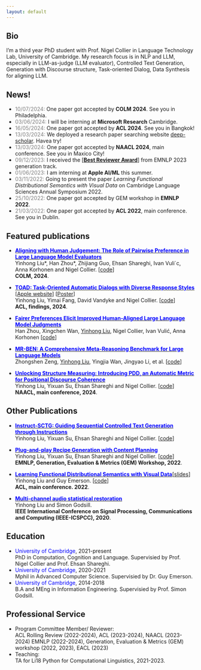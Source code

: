 ```yaml
---
layout: default
---
```


## Bio
I’m a third year PhD student with Prof. Nigel Collier in Language Technology Lab, University of Cambridge. My research focus is in NLP and LLM, especially in LLM-as-judge (LLM evaluator), Controlled Text Generation, Generation with Discourse structure, Task-oriented Dialog, Data Synthesis for aligning LLM.

<!-- ## <span style="color:red">News!</span> -->
## News!
* <span style="color:grey">10/07/2024:</span> One paper got accepted by **COLM 2024**. See you in Philadelphia. 
* <span style="color:grey">03/06/2024:</span> I will be interning at **Microsoft Research** Cambridge. 
* <span style="color:grey">16/05/2024:</span> One paper got accepted by **ACL 2024**. See you in Bangkok! 
* <span style="color:grey">13/03/2024:</span> We deployed a research paper searching website [deep-scholar](https://deep-scholar.com/). Havea try!
* <span style="color:grey">13/03/2024:</span> One paper got accepted by **NAACL 2024**, main conference. See you in Maxico City! 
* <span style="color:grey">09/12/2023:</span> I received the [[**Best Reviewer Award**](assets/img/best_reviewer.jpg)] from EMNLP 2023 generation track. 
* <span style="color:grey">01/06/2023:</span> I am interning at **Apple AI/ML** this summer. 
* <span style="color:grey">03/11/2022:</span> Going to present the paper *Learning Functional Distributional Semantics with Visual Data* on Cambridge Language Sciences Annual Symposium 2022.
* <span style="color:grey">25/10/2022:</span> One paper got accepted by GEM workshop in **EMNLP 2022**.
* <span style="color:grey">21/03/2022:</span> One paper got accepted by **ACL 2022**, main conference. See you in Dublin.

## Featured publications
* [**<span style="color:blue">Aligning with Human Judgement: The Role of Pairwise Preference in Large Language Model Evaluators</span>**](https://arxiv.org/pdf/2403.16950.pdf)  
    Yinhong Liu\*, Han Zhou\*, Zhijiang Guo, Ehsan Shareghi, Ivan Vuli´c, Anna Korhonen and Nigel Collier. [[code](https://github.com/cambridgeltl/PairS)]   
    **COLM, 2024**. 

* [**<span style="color:blue">TOAD: Task-Oriented Automatic Dialogs with Diverse Response Styles</span>**](https://arxiv.org/abs/2402.10137) [[Apple website](https://machinelearning.apple.com/research/toad)] [[Poster](assets/img/TOAD_Poster_ACL2024.pdf)]  
    Yinhong Liu, Yimai Fang, David Vandyke and Nigel Collier. [[code](https://github.com/apple/ml-toad)]  
    **ACL, findings, 2024**.

* [**<span style="color:blue">Fairer Preferences Elicit Improved Human-Aligned Large Language Model Judgments</span>**](https://arxiv.org/abs/2406.11370)  
    Han Zhou, Xingchen Wan, <u>Yinhong Liu</u>, Nigel Collier, Ivan Vulić, Anna Korhonen [[code](https://github.com/cambridgeltl/zepo)]

* [**<span style="color:blue">MR-BEN: A Comprehensive Meta-Reasoning Benchmark for Large Language Models</span>**](https://arxiv.org/abs/2406.13975)  
    Zhongshen Zeng, <u>Yinhong Liu</u>, Yingjia Wan, Jingyao Li, et al. [[code](https://github.com/dvlab-research/Mr-Ben)]

* [**<span style="color:blue">Unlocking Structure Measuring: Introducing PDD, an Automatic Metric for Positional Discourse Coherence</span>**](https://arxiv.org/abs/2402.10175)  
    Yinhong Liu, Yixuan Su, Ehsan Shareghi and Nigel Collier. [[code](https://github.com/williamLyh/pos_div_metric)]  
    **NAACL, main conference, 2024**.

## Other Publications
* [**<span style="color:blue">Instruct-SCTG: Guiding Sequential Controlled Text Generation through Instructions</span>**](https://arxiv.org/pdf/2312.12299.pdf)  
    Yinhong Liu, Yixuan Su, Ehsan Shareghi and Nigel Collier. [[code](https://github.com/williamLyh/InstructDiscourse)]  

* [**<span style="color:blue">Plug-and-play Recipe Generation with Content Planning</span>**](https://arxiv.org/pdf/2212.05093.pdf)  
    Yinhong Liu, Yixuan Su, Ehsan Shareghi and Nigel Collier. [[code](https://github.com/williamLyh/RecipeWithPlans)]  
    **EMNLP, Generation, Evaluation & Metrics (GEM) Workshop, 2022**.

* [**<span style="color:blue">Learning Functional Distributional Semantics with Visual Data</span>**](https://arxiv.org/abs/2204.10624)[[slides](https://williamlyh.github.io/assets/img/FDS_visual_ACL2022.pdf)]  
    Yinhong Liu and Guy Emerson. [[code](https://github.com/williamLyh/PixieVGModel)]  
    **ACL, main conference. 2022**.

* [**<span style="color:blue">Multi-channel audio statistical restoration</span>**](assets/papers/Multi-channel_audio_statistical_restoration.pdf)  
    Yinhong Liu and Simon Godsill.  
    **IEEE International Conference on Signal Processing, Communications and Computing (IEEE-ICSPCC), 2020**.

## Education
* <span style="color:blue">University of Cambridge</span>, 2021-present   
  PhD in Computation, Cognition and Language. Supervisied by Prof. Nigel Collier and Prof. Ehsan Shareghi.
* <span style="color:blue">University of Cambridge</span>, 2020-2021  
  Mphil in Advanced Computer Science. Supervisied by Dr. Guy Emerson.
* <span style="color:blue">University of Cambridge</span>, 2014-2018  
  B.A and MEng in Information Engineering. Supervisied by Prof. Simon Godsill.


## Professional Service  
* Program Committee Member/ Reviewer:  
  ACL Rolling Review (2022-2024), ACL (2023-2024), NAACL (2023-2024) EMNLP (2022-2024), Generation, Evaluation & Metrics (GEM) workshop (2022, 2023), EACL (2023)
* Teaching:  
  TA for Li18 Python for Computational Linguistics, 2021-2023.

<!-- Text can be **bold**, _italic_, or ~~strikethrough~~.

[Link to another page](./another-page.html).

There should be whitespace between paragraphs.

There should be whitespace between paragraphs. We recommend including a README, or a file with information about your project.

# Header 1

This is a normal paragraph following a header. GitHub is a code hosting platform for version control and collaboration. It lets you and others work together on projects from anywhere.

## Header 2

> This is a blockquote following a header.
>
> When something is important enough, you do it even if the odds are not in your favor.

### Header 3

```js
// Javascript code with syntax highlighting.
var fun = function lang(l) {
  dateformat.i18n = require('./lang/' + l)
  return true;
}
```

```ruby
# Ruby code with syntax highlighting
GitHubPages::Dependencies.gems.each do |gem, version|
  s.add_dependency(gem, "= #{version}")
end
```

#### Header 4

*   This is an unordered list following a header.
*   This is an unordered list following a header.
*   This is an unordered list following a header.

##### Header 5

1.  This is an ordered list following a header.
2.  This is an ordered list following a header.
3.  This is an ordered list following a header.

###### Header 6

| head1        | head two          | three |
|:-------------|:------------------|:------|
| ok           | good swedish fish | nice  |
| out of stock | good and plenty   | nice  |
| ok           | good `oreos`      | hmm   |
| ok           | good `zoute` drop | yumm  |

### There's a horizontal rule below this.

* * *

### Here is an unordered list:

*   Item foo
*   Item bar
*   Item baz
*   Item zip

### And an ordered list:

1.  Item one
1.  Item two
1.  Item three
1.  Item four

### And a nested list:

- level 1 item
  - level 2 item
  - level 2 item
    - level 3 item
    - level 3 item
- level 1 item
  - level 2 item
  - level 2 item
  - level 2 item
- level 1 item
  - level 2 item
  - level 2 item
- level 1 item

### Small image

![Octocat](https://github.githubassets.com/images/icons/emoji/octocat.png)

### Large image

![Branching](https://guides.github.com/activities/hello-world/branching.png)


### Definition lists can be used with HTML syntax.

<dl>
<dt>Name</dt>
<dd>Godzilla</dd>
<dt>Born</dt>
<dd>1952</dd>
<dt>Birthplace</dt>
<dd>Japan</dd>
<dt>Color</dt>
<dd>Green</dd>
</dl>

```
Long, single-line code blocks should not wrap. They should horizontally scroll if they are too long. This line should be long enough to demonstrate this.
```

```
The final element.
``` -->
